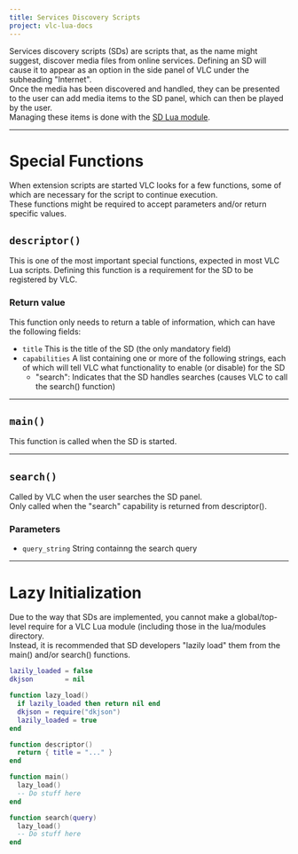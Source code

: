 ```yaml
---
title: Services Discovery Scripts
project: vlc-lua-docs
---
```

Services discovery scripts (SDs) are scripts that, as the name might suggest, discover media files from online services. Defining an SD will cause it to appear as an option in the side panel of VLC under the subheading "Internet".  
Once the media has been discovered and handled, they can be presented to the user can add media items to the SD panel, which can then be played by the user.  
Managing these items is done with the [SD Lua module](../../m/sd/).

----
# Special Functions
When extension scripts are started VLC looks for a few functions, some of which are necessary for the script to continue execution.  
These functions might be required to accept parameters and/or return specific values.

## `descriptor()`
This is one of the most important special functions, expected in most VLC Lua scripts. Defining this function is a requirement for the SD to be registered by VLC.  

### Return value
This function only needs to return a table of information, which can have the following fields:

- `title` This is the title of the SD (the only mandatory field)
- `capabilities` A list containing one or more of the following strings, each of which will tell VLC what functionality to enable (or disable) for the SD
	- "search": Indicates that the SD handles searches (causes VLC to call the search() function)

----
## `main()`
This function is called when the SD is started.

----
## `search()`
Called by VLC when the user searches the SD panel.  
Only called when the "search" capability is returned from descriptor().

### Parameters
- `query_string` String containng the search query

----
# Lazy Initialization
Due to the way that SDs are implemented, you cannot make a global/top-level require for a VLC Lua module (including those in the lua/modules directory.  
Instead, it is recommended that SD developers "lazily load" them from the main() and/or search() functions.
```lua
lazily_loaded = false
dkjson        = nil

function lazy_load()
  if lazily_loaded then return nil end
  dkjson = require("dkjson")
  lazily_loaded = true
end

function descriptor()
  return { title = "..." }
end

function main()
  lazy_load()
  -- Do stuff here
end

function search(query)
  lazy_load()
  -- Do stuff here
end
```